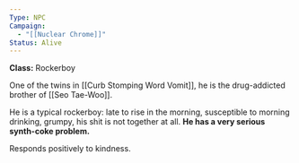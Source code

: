 ```yaml
---
Type: NPC
Campaign:
  - "[[Nuclear Chrome]]"
Status: Alive
---
```

**Class:** Rockerboy

One of the twins in [[Curb Stomping Word Vomit]], he is the drug-addicted brother of [[Seo Tae-Woo]]. 

He is a typical rockerboy: late to rise in the morning, susceptible to morning drinking, grumpy, his shit is not together at all. **He has a very serious synth-coke problem.**

Responds positively to kindness.